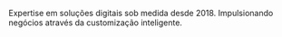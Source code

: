 Expertise em soluções digitais sob medida desde 2018.
Impulsionando negócios através da customização inteligente.
